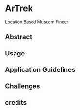 # ArTrek
Location Based Musuem Finder 

## Abstract

## Usage

## Application Guidelines

## Challenges 

## credits
